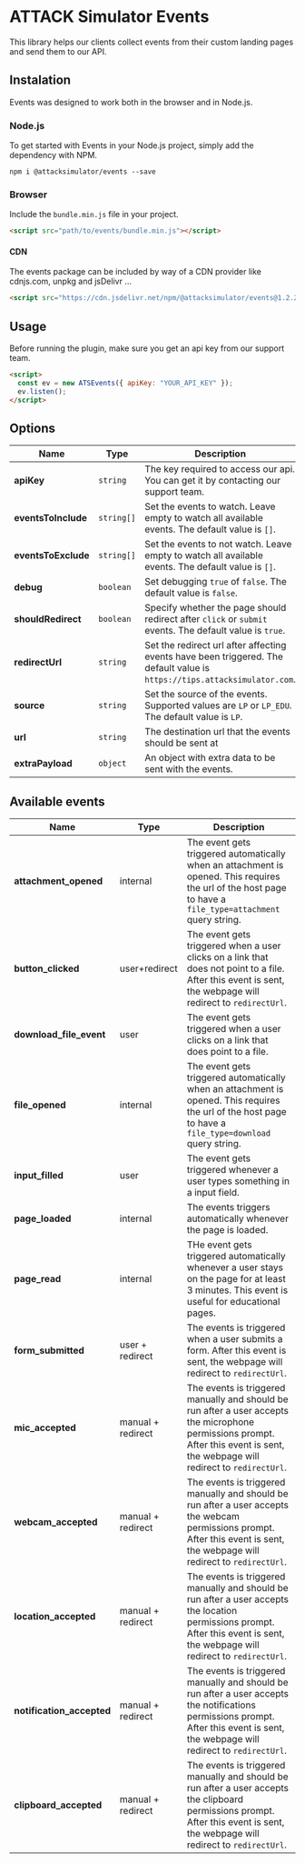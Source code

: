 # ATTACK Simulator Events

This library helps our clients collect events from their custom landing pages and send them to our API.

## Instalation

Events was designed to work both in the browser and in Node.js.

### Node.js

To get started with Events in your Node.js project, simply add the dependency with NPM.

```console
npm i @attacksimulator/events --save
```

### Browser

Include the `bundle.min.js` file in your project.

```html
<script src="path/to/events/bundle.min.js"></script>
```

#### CDN

The events package can be included by way of a CDN provider like cdnjs.com, unpkg and jsDelivr ...

```html
<script src="https://cdn.jsdelivr.net/npm/@attacksimulator/events@1.2.2/dist/bundle.min.js"></script>
```

## Usage

Before running the plugin, make sure you get an api key from our support team.

```html
<script>
  const ev = new ATSEvents({ apiKey: "YOUR_API_KEY" });
  ev.listen();
</script>
```

## Options

| Name                | Type       | Description                                                                                                               |
|---------------------| ---------- |---------------------------------------------------------------------------------------------------------------------------|
| **apiKey**          | `string`   | The key required to access our api. You can get it by contacting our support team.                                        |
| **eventsToInclude** | `string[]` | Set the events to watch. Leave empty to watch all available events. The default value is `[]`.                            |
| **eventsToExclude** | `string[]` | Set the events to not watch. Leave empty to watch all available events. The default value is `[]`.                        |
| **debug**           | `boolean`  | Set debugging `true` of `false`. The default value is `false`.                                                            |
| **shouldRedirect**  | `boolean`  | Specify whether the page should redirect after `click` or `submit` events. The default value is `true`.                   |
| **redirectUrl**     | `string`   | Set the redirect url after affecting events have been triggered. The default value is `https://tips.attacksimulator.com`. |
| **source**          | `string`   | Set the source of the events. Supported values are `LP` or `LP_EDU`. The default value is `LP`.                           |
| **url**             | `string`   | The destination url that the events should be sent at                                                                     |
| **extraPayload**    | `object`   | An object with extra data to be sent with the events.                                                                     |

## Available events

| Name                      | Type              | Description                                                                                                                                                                         |
| ------------------------- | ----------------- | ----------------------------------------------------------------------------------------------------------------------------------------------------------------------------------- |
| **attachment_opened**     | internal          | The event gets triggered automatically when an attachment is opened. This requires the url of the host page to have a `file_type=attachment` query string.                          |
| **button_clicked**        | user+redirect     | The event gets triggered when a user clicks on a link that does not point to a file. After this event is sent, the webpage will redirect to `redirectUrl`.                          |
| **download_file_event**   | user              | The event gets triggered when a user clicks on a link that does point to a file.                                                                                                    |
| **file_opened**           | internal          | The event gets triggered automatically when an attachment is opened. This requires the url of the host page to have a `file_type=download` query string.                            |
| **input_filled**          | user              | The event gets triggered whenever a user types something in a input field.                                                                                                          |
| **page_loaded**           | internal          | The events triggers automatically whenever the page is loaded.                                                                                                                      |
| **page_read**             | internal          | THe event gets triggered automatically whenever a user stays on the page for at least 3 minutes. This event is useful for educational pages.                                        |
| **form_submitted**        | user + redirect   | The events is triggered when a user submits a form. After this event is sent, the webpage will redirect to `redirectUrl`.                                                           |
| **mic_accepted**          | manual + redirect | The events is triggered manually and should be run after a user accepts the microphone permissions prompt. After this event is sent, the webpage will redirect to `redirectUrl`.    |
| **webcam_accepted**       | manual + redirect | The events is triggered manually and should be run after a user accepts the webcam permissions prompt. After this event is sent, the webpage will redirect to `redirectUrl`.        |
| **location_accepted**     | manual + redirect | The events is triggered manually and should be run after a user accepts the location permissions prompt. After this event is sent, the webpage will redirect to `redirectUrl`.      |
| **notification_accepted** | manual + redirect | The events is triggered manually and should be run after a user accepts the notifications permissions prompt. After this event is sent, the webpage will redirect to `redirectUrl`. |
| **clipboard_accepted**    | manual + redirect | The events is triggered manually and should be run after a user accepts the clipboard permissions prompt. After this event is sent, the webpage will redirect to `redirectUrl`.     |

